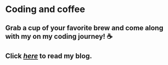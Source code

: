# Coding and coffee  
## Grab a cup of your favorite brew and come along with my on my coding journey! :coffee: 
## Click [*here*](https://smcconaha.github.io/blog/week-one.md) to read my blog.
